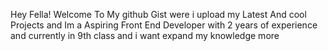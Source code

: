 Hey Fella! Welcome To My github Gist were i upload my Latest And cool Projects and Im a Aspiring Front End Developer with 2 years of experience and currently in 9th class and i want expand my knowledge more
